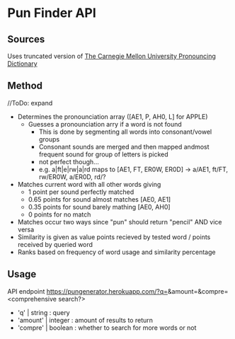 # Pun Finder API

## Sources
Uses truncated version of [The Carnegie Mellon University Pronouncing Dictionary](http://www.speech.cs.cmu.edu/cgi-bin/cmudict)

## Method
//ToDo: expand

- Determines the pronounciation array ([AE1, P, AH0, L] for APPLE)
  - Guesses a pronounciation arry if a word is not found
    - This is done by segmenting all words into consonant/vowel groups
    - Consonant sounds are merged and then mapped andmost frequent sound for group of letters is picked
    - not perfect though...
    - e.g. a|ft|e|rw|a|rd maps to [AE1, FT, ER0W, ER0D] -> a/AE1, ft/FT, rw/ER0W, a/ER0D, rd/?
- Matches current word with all other words giving
  - 1 point per sound perfectly matched
  - 0.65 points for sound almost matches [AE0, AE1]
  - 0.35 points for sound barely mathing [AE0, AH0]
  - 0 points for no match
- Matches occur two ways since "pun" should return "pencil" AND vice versa
- Similarity is given as value points recieved by tested word / points received by queried word
- Ranks based on frequency of word usage and similarity percentage

## Usage
API endpoint
https://pungenerator.herokuapp.com/?q=<query>&amount=<amount>&compre=<comprehensive search?>
- 'q' | string : query
- 'amount' | integer : amount of results to return
- 'compre' | boolean : whether to search for more words or not